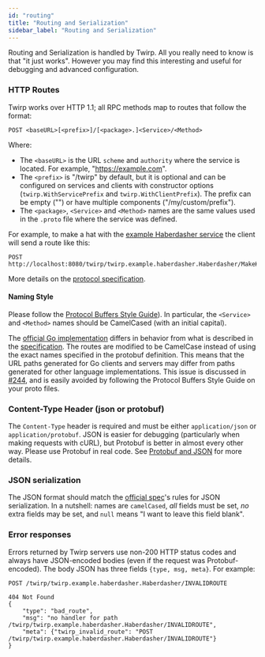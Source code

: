 ```yaml
---
id: "routing"
title: "Routing and Serialization"
sidebar_label: "Routing and Serialization"
---
```


Routing and Serialization is handled by Twirp. All you really need to know is
that "it just works". However you may find this interesting and useful for
debugging and advanced configuration.

### HTTP Routes

Twirp works over HTTP 1.1; all RPC methods map to routes that follow the format:

```
POST <baseURL>[<prefix>]/[<package>.]<Service>/<Method>
```

Where:

 * The `<baseURL>` is the URL `scheme` and `authority` where the service is located. For example, "https://example.com".
 * The `<prefix>` is "/twirp" by default, but it is optional and can be configured on services and clients with constructor options (`twirp.WithServicePrefix` and `twirp.WithClientPrefix`). The prefix can be empty ("") or have multiple components ("/my/custom/prefix").
 * The `<package>`, `<Service>` and `<Method>` names are the same values used in the `.proto` file where the service was defined.

For example, to make a hat with the [example Haberdasher service](example.md) the client will send a route like this:

```
POST http://localhost:8080/twirp/twirp.example.haberdasher.Haberdasher/MakeHat
```

More details on the [protocol specification](spec_v5.md).

#### Naming Style

Please follow the [Protocol Buffers Style Guide](https://developers.google.com/protocol-buffers/docs/style#services)). In particular, the `<Service>` and `<Method>` names should be CamelCased (with an initial capital).

The [official Go implementation](https://github.com/twitchtv/twirp) differs in behavior from what is described in the [specification](https://twitchtv.github.io/twirp/docs/spec_v5.html). The routes are modified to be CamelCase instead of using the exact names specified in the protobuf definition. This means that the URL paths generated for Go clients and servers may differ from paths generated for other language implementations. This issue is discussed in [#244](https://github.com/twitchtv/twirp/issues/244), and is easily avoided by following the Protocol Buffers Style Guide on your proto files.

### Content-Type Header (json or protobuf)

The `Content-Type` header is required and must be either `application/json` or
`application/protobuf`. JSON is easier for debugging (particularly when making
requests with cURL), but Protobuf is better in almost every other way. Please
use Protobuf in real code. See
[Protobuf and JSON](https://github.com/twitchtv/twirp/wiki/Protobuf-and-JSON)
for more details.

### JSON serialization

The JSON format should match the
[official spec](https://developers.google.com/protocol-buffers/docs/proto3#json)'s
rules for JSON serialization. In a nutshell: names are `camelCased`, _all_
fields must be set, _no_ extra fields may be set, and `null` means "I want to
leave this field blank".

### Error responses

Errors returned by Twirp servers use non-200 HTTP status codes and always have
JSON-encoded bodies (even if the request was Protobuf-encoded). The body JSON
has three fields `{type, msg, meta}`. For example:

```
POST /twirp/twirp.example.haberdasher.Haberdasher/INVALIDROUTE

404 Not Found
{
    "type": "bad_route",
    "msg": "no handler for path /twirp/twirp.example.haberdasher.Haberdasher/INVALIDROUTE",
    "meta": {"twirp_invalid_route": "POST /twirp/twirp.example.haberdasher.Haberdasher/INVALIDROUTE"}
}
```

